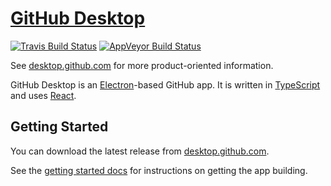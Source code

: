 # [GitHub Desktop](https://desktop.github.com)

[![Travis Build Status](https://travis-ci.com/desktop/desktop.svg?token=bruh3Kp8xZqr5CQ5et3q&branch=master)](https://travis-ci.com/desktop/desktop) [![AppVeyor Build Status](https://ci.appveyor.com/api/projects/status/kstdl28ba3f7drbr/branch/master?svg=true)](https://ci.appveyor.com/project/github-windows/desktop/branch/master)

See [desktop.github.com](https://desktop.github.com) for more product-oriented
information.

GitHub Desktop is an [Electron](https://electron.atom.io)-based GitHub app. It is
written in [TypeScript](http://www.typescriptlang.org) and uses [React](https://facebook.github.io/react/).

## Getting Started

You can download the latest release from [desktop.github.com](https://desktop.github.com).

See the [getting started docs](docs/getting-started.md) for instructions on
getting the app building.
